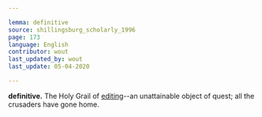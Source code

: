 ```yaml
---

lemma: definitive
source: shillingsburg_scholarly_1996
page: 173
language: English
contributor: wout
last_updated_by: wout
last_update: 05-04-2020

---
```


**definitive.** The Holy Grail of [editing](editingScholarly.html)--an unattainable object of quest; all the crusaders have gone home.
